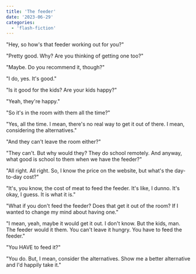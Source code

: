 ```yaml
---
title: 'The feeder'
date: '2023-06-29'
categories:
  - 'flash-fiction'
---
```


"Hey, so how's that feeder working out for you?"

<!-- truncate -->

"Pretty good. Why? Are you thinking of getting one too?"

"Maybe. Do you recommend it, though?"

"I do, yes. It's good."

"Is it good for the kids? Are your kids happy?"

"Yeah, they're happy."

"So it's in the room with them all the time?"

"Yes, all the time. I mean, there's no real way to get it out of there. I mean,
considering the alternatives."

"And they can't leave the room either?"

"They can't. But why would they? They do school remotely. And anyway, what good
is school to them when we have the feeder?"

"All right. All right. So, I know the price on the website, but what's the
day-to-day cost?"

"It's, you know, the cost of meat to feed the feeder. It's like, I dunno. It's
okay, I guess. It is what it is."

"What if you don't feed the feeder? Does that get it out of the room? If I
wanted to change my mind about having one."

"I mean, yeah, maybe it would get it out. I don't know. But the kids, man. The
feeder would it them. You can't leave it hungry. You have to feed the feeder."

"You HAVE to feed it?"

"You do. But, I mean, consider the alternatives. Show me a better alternative
and I'd happily take it."
